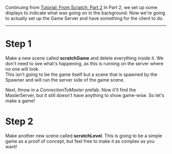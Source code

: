 Continuing from [Tutorial: From Scratch: Part 2](https://github.com/alvyxaz/barebones-masterserver/wiki/Tutorial:-From-Scratch:-Part-2)
In Part 2, we set up some displays to indicate what was going on in the background. Now we're going to actually set up the Game Server and have something for the client to do.

----

# Step 1

Make a new scene called **scratchGame** and delete everything inside it. We don't need to see what's happening, as this is running on the server where no one will look.  
This isn't going to be the game itself but a scene that is spawned by the Spawner and will run the server side of the game scene.

Next, throw in a *ConnectionToMaster* prefab. Now it'll find the MasterServer, but it still doesn't have anything to show game-wise. So let's make a game!

# Step 2

Make another new scene called **scratchLevel**. This is going to be a simple game as a proof of concept, but feel free to make it as complex as you want!

